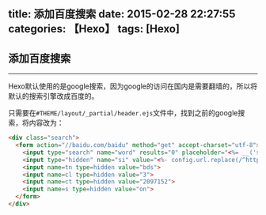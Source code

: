 title: 添加百度搜索
date: 2015-02-28 22:27:55
categories: 【Hexo】
tags: [Hexo]
---
## 添加百度搜索 ##

---

Hexo默认使用的是google搜索，因为google的访问在国内是需要翻墙的，所以将默认的搜索引擎改成百度的。

只需要在`#THEME/layout/_partial/header.ejs`文件中，找到之前的google搜索，将内容改为：

```html
<div class="search">
  <form action="//baidu.com/baidu" method="get" accept-charset="utf-8">
    <input type="search" name="word" results="0" placeholder="<%= __('search') %>">
    <input type="hidden" name="si" value="<%- config.url.replace(/^https?:\/\//, '') %>">
    <input name=tn type=hidden value="bds">
	<input name=cl type=hidden value="3">
	<input name=ct type=hidden value="2097152">
	<input name=s type=hidden value="on">
  </form>
</div>
```